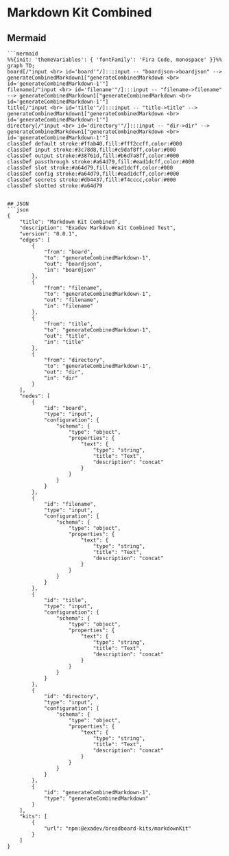 # Markdown Kit Combined

## Mermaid
```mermaid
```mermaid
%%{init: 'themeVariables': { 'fontFamily': 'Fira Code, monospace' }}%%
graph TD;
board[/"input <br> id='board'"/]:::input -- "boardjson->boardjson" --> generateCombinedMarkdown1["generateCombinedMarkdown <br> id='generateCombinedMarkdown-1'"]
filename[/"input <br> id='filename'"/]:::input -- "filename->filename" --> generateCombinedMarkdown1["generateCombinedMarkdown <br> id='generateCombinedMarkdown-1'"]
title[/"input <br> id='title'"/]:::input -- "title->title" --> generateCombinedMarkdown1["generateCombinedMarkdown <br> id='generateCombinedMarkdown-1'"]
directory[/"input <br> id='directory'"/]:::input -- "dir->dir" --> generateCombinedMarkdown1["generateCombinedMarkdown <br> id='generateCombinedMarkdown-1'"]
classDef default stroke:#ffab40,fill:#fff2ccff,color:#000
classDef input stroke:#3c78d8,fill:#c9daf8ff,color:#000
classDef output stroke:#38761d,fill:#b6d7a8ff,color:#000
classDef passthrough stroke:#a64d79,fill:#ead1dcff,color:#000
classDef slot stroke:#a64d79,fill:#ead1dcff,color:#000
classDef config stroke:#a64d79,fill:#ead1dcff,color:#000
classDef secrets stroke:#db4437,fill:#f4cccc,color:#000
classDef slotted stroke:#a64d79
```
```

## JSON
```json
{
	"title": "Markdown Kit Combined",
	"description": "Exadev Markdown Kit Combined Test",
	"version": "0.0.1",
	"edges": [
		{
			"from": "board",
			"to": "generateCombinedMarkdown-1",
			"out": "boardjson",
			"in": "boardjson"
		},
		{
			"from": "filename",
			"to": "generateCombinedMarkdown-1",
			"out": "filename",
			"in": "filename"
		},
		{
			"from": "title",
			"to": "generateCombinedMarkdown-1",
			"out": "title",
			"in": "title"
		},
		{
			"from": "directory",
			"to": "generateCombinedMarkdown-1",
			"out": "dir",
			"in": "dir"
		}
	],
	"nodes": [
		{
			"id": "board",
			"type": "input",
			"configuration": {
				"schema": {
					"type": "object",
					"properties": {
						"text": {
							"type": "string",
							"title": "Text",
							"description": "concat"
						}
					}
				}
			}
		},
		{
			"id": "filename",
			"type": "input",
			"configuration": {
				"schema": {
					"type": "object",
					"properties": {
						"text": {
							"type": "string",
							"title": "Text",
							"description": "concat"
						}
					}
				}
			}
		},
		{
			"id": "title",
			"type": "input",
			"configuration": {
				"schema": {
					"type": "object",
					"properties": {
						"text": {
							"type": "string",
							"title": "Text",
							"description": "concat"
						}
					}
				}
			}
		},
		{
			"id": "directory",
			"type": "input",
			"configuration": {
				"schema": {
					"type": "object",
					"properties": {
						"text": {
							"type": "string",
							"title": "Text",
							"description": "concat"
						}
					}
				}
			}
		},
		{
			"id": "generateCombinedMarkdown-1",
			"type": "generateCombinedMarkdown"
		}
	],
	"kits": [
		{
			"url": "npm:@exadev/breadboard-kits/markdownKit"
		}
	]
}
```
